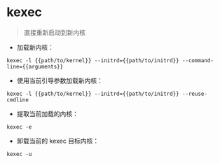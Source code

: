 # kexec

> 直接重新启动到新内核

- 加载新内核：

`kexec -l {{path/to/kernel}} --initrd={{path/to/initrd}} --command-line={{arguments}}`

- 使用当前引导参数加载新内核：

`kexec -l {{path/to/kernel}} --initrd={{path/to/initrd}} --reuse-cmdline`

- 提取当前加载的内核：

`kexec -e`

- 卸载当前的 kexec 目标内核：

`kexec -u`

[#]: contributors: ([Datura stramonium L.])